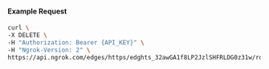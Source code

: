 <!-- Code generated for API Clients. DO NOT EDIT. -->

#### Example Request

```bash
curl \
-X DELETE \
-H "Authorization: Bearer {API_KEY}" \
-H "Ngrok-Version: 2" \
https://api.ngrok.com/edges/https/edghts_32awGA1f8LP2JzlSHFRLDG0z31w/routes/edghtsrt_32awGC10yQvQjwaSeE4Gd5gZe73/websocket_tcp_converter
```
